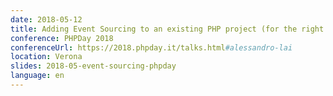 ```yaml
---
date: 2018-05-12
title: Adding Event Sourcing to an existing PHP project (for the right reasons)
conference: PHPDay 2018
conferenceUrl: https://2018.phpday.it/talks.html#alessandro-lai
location: Verona
slides: 2018-05-event-sourcing-phpday
language: en
---
```

